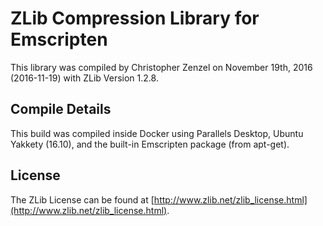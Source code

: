 # ZLib Compression Library for Emscripten

This library was compiled by Christopher Zenzel on November 19th, 2016 (2016-11-19) with ZLib Version 1.2.8.

## Compile Details

This build was compiled inside Docker using Parallels Desktop, Ubuntu Yakkety (16.10), and the built-in Emscripten package (from apt-get).

## License

The ZLib License can be found at [http://www.zlib.net/zlib_license.html](http://www.zlib.net/zlib_license.html).

